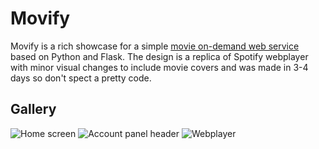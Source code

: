 # Movify

Movify is a rich showcase for a simple [movie on-demand web service](https://github.com/danynab/movify-py) based on Python and Flask. The design is a replica of Spotify webplayer with minor visual changes to include movie covers and was made in 3-4 days so don't spect a pretty code.

## Gallery
![Home screen](http://davidmogar.com/uploads/github/movify/home.png "Home screen")
![Account panel header](http://davidmogar.com/uploads/github/movify/account.png "Account panel header")
![Webplayer](http://davidmogar.com/uploads/github/movify/webplayer.png "Web player")
